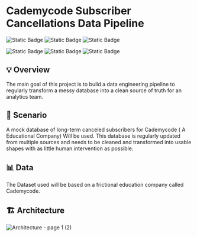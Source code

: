 
# Cademycode Subscriber Cancellations Data Pipeline
![Static Badge](https://img.shields.io/badge/TechStack%20-Green)   ![Static Badge](https://img.shields.io/badge/Language-SQL-blue)  ![Static Badge](https://img.shields.io/badge/Language-python-blue)

![Static Badge](https://img.shields.io/badge/Lakehouse-Databricks-red) ![Static Badge](https://img.shields.io/badge/Cloud%20Storage-Azure%20ADLS2-blue)  ![Static Badge](https://img.shields.io/badge/Cloud%20Platform%20-%20Mircosoft%20Azure%20-%20blue) 

## :bulb: Overview
The main goal of this project is to build a data engineering pipeline to regularly transform a messy database into a clean source of truth for an analytics team.
## :scroll: Scenario
A mock database of long-term canceled subscribers for Cademycode ( A Educational Company) Will be used. This database is regularly updated from multiple sources and needs to be cleaned and transformed into usable shapes with as little human intervention as possible.
## :bar_chart: Data
The Dataset used will be based on a frictional education company called Cademycode.
## :building_construction: Architecture
![Architecture - page 1 (2)](https://github.com/user-attachments/assets/79512b96-2188-4ac7-a0cc-f08f0f8f43e1)
